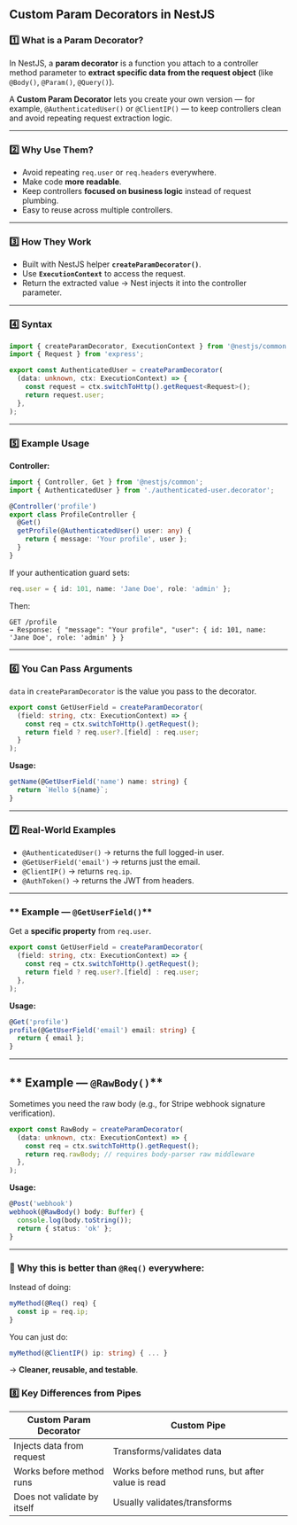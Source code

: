 
## **Custom Param Decorators in NestJS**

### **1️⃣ What is a Param Decorator?**

In NestJS, a **param decorator** is a function you attach to a controller method parameter to **extract specific data from the request object** (like `@Body()`, `@Param()`, `@Query()`).

A **Custom Param Decorator** lets you create your own version — for example, `@AuthenticatedUser()` or `@ClientIP()` — to keep controllers clean and avoid repeating request extraction logic.

---

### **2️⃣ Why Use Them?**

* Avoid repeating `req.user` or `req.headers` everywhere.
* Make code **more readable**.
* Keep controllers **focused on business logic** instead of request plumbing.
* Easy to reuse across multiple controllers.

---

### **3️⃣ How They Work**

* Built with NestJS helper **`createParamDecorator()`**.
* Use **`ExecutionContext`** to access the request.
* Return the extracted value → Nest injects it into the controller parameter.

---

### **4️⃣ Syntax**

```ts
import { createParamDecorator, ExecutionContext } from '@nestjs/common';
import { Request } from 'express';

export const AuthenticatedUser = createParamDecorator(
  (data: unknown, ctx: ExecutionContext) => {
    const request = ctx.switchToHttp().getRequest<Request>();
    return request.user;
  },
);
```

---

### **5️⃣ Example Usage**

**Controller:**

```ts
import { Controller, Get } from '@nestjs/common';
import { AuthenticatedUser } from './authenticated-user.decorator';

@Controller('profile')
export class ProfileController {
  @Get()
  getProfile(@AuthenticatedUser() user: any) {
    return { message: 'Your profile', user };
  }
}
```

If your authentication guard sets:

```ts
req.user = { id: 101, name: 'Jane Doe', role: 'admin' };
```

Then:

```
GET /profile
→ Response: { "message": "Your profile", "user": { id: 101, name: 'Jane Doe', role: 'admin' } }
```

---

### **6️⃣ You Can Pass Arguments**

`data` in `createParamDecorator` is the value you pass to the decorator.

```ts
export const GetUserField = createParamDecorator(
  (field: string, ctx: ExecutionContext) => {
    const req = ctx.switchToHttp().getRequest();
    return field ? req.user?.[field] : req.user;
  }
);
```

**Usage:**

```ts
getName(@GetUserField('name') name: string) {
  return `Hello ${name}`;
}
```

---

### **7️⃣ Real-World Examples**

* `@AuthenticatedUser()` → returns the full logged-in user.
* `@GetUserField('email')` → returns just the email.
* `@ClientIP()` → returns `req.ip`.
* `@AuthToken()` → returns the JWT from headers.

---



### ** Example — `@GetUserField()`**

Get a **specific property** from `req.user`.

```ts
export const GetUserField = createParamDecorator(
  (field: string, ctx: ExecutionContext) => {
    const req = ctx.switchToHttp().getRequest();
    return field ? req.user?.[field] : req.user;
  },
);
```

**Usage:**

```ts
@Get('profile')
profile(@GetUserField('email') email: string) {
  return { email };
}
```

---

## ** Example — `@RawBody()`**

Sometimes you need the raw body (e.g., for Stripe webhook signature verification).

```ts
export const RawBody = createParamDecorator(
  (data: unknown, ctx: ExecutionContext) => {
    const req = ctx.switchToHttp().getRequest();
    return req.rawBody; // requires body-parser raw middleware
  },
);
```

**Usage:**

```ts
@Post('webhook')
webhook(@RawBody() body: Buffer) {
  console.log(body.toString());
  return { status: 'ok' };
}
```

---

### 🔹 Why this is better than `@Req()` everywhere:

Instead of doing:

```ts
myMethod(@Req() req) {
  const ip = req.ip;
}
```

You can just do:

```ts
myMethod(@ClientIP() ip: string) { ... }
```

→ **Cleaner, reusable, and testable**.



### **8️⃣ Key Differences from Pipes**

| **Custom Param Decorator**  | **Custom Pipe**                                   |
| --------------------------- | ------------------------------------------------- |
| Injects data from request   | Transforms/validates data                         |
| Works before method runs    | Works before method runs, but after value is read |
| Does not validate by itself | Usually validates/transforms                      |




